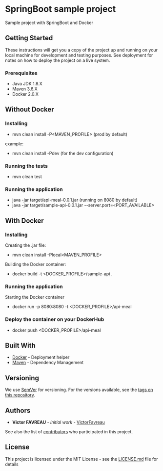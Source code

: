 # SpringBoot sample project

Sample project with SpringBoot and Docker

## Getting Started

These instructions will get you a copy of the project up and running on your local machine for development and testing purposes. See deployment for notes on how to deploy the project on a live system.

### Prerequisites

* Java JDK 1.8.X
* Maven 3.6.X
* Docker 2.0.X

## Without Docker

### Installing

* mvn clean install -P<MAVEN_PROFILE> (prod by default)

example:

* mvn clean install -Pdev (for the dev configuration)

### Running the tests

* mvn clean test

### Running the application

* java -jar target/api-meal-0.0.1.jar (running on 8080 by default)
* java -jar target/sample-api-0.0.1.jar --server.port=<PORT_AVAILABLE>

## With Docker

### Installing

Creating the .jar file:
* mvn clean install -Plocal<MAVEN_PROFILE>

Building the Docker container:
* docker build -t <DOCKER_PROFILE>/sample-api .

### Running the application

Starting the Docker container
* docker run -p 8080:8080 -t <DOCKER_PROFILE>/api-meal

### Deploy the container on your DockerHub

* docker push <DOCKER_PROFILE>/api-meal
## Built With

* [Docker](https://www.docker.com/) - Deployment helper
* [Maven](https://maven.apache.org/) - Dependency Management

## Versioning

We use [SemVer](http://semver.org/) for versioning. For the versions available, see the [tags on this repository](https://github.com/your/project/tags). 

## Authors

* **Victor FAVREAU** - *Initial work* - [VictorFavreau](https://github.com/VictorFavreau)

See also the list of [contributors](https://github.com/your/project/contributors) who participated in this project.

## License

This project is licensed under the MIT License - see the [LICENSE.md](LICENSE.md) file for details
